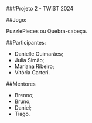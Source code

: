 ###Projeto 2 - TWIST 2024

##Jogo:

PuzzlePieces ou Quebra-cabeça.

##Participantes:

- Danielle Guimarães;
- Julia Simão;
- Mariana Ribeiro;
- Vitória Carteri.

##Mentores

- Brenno;
- Bruno;
- Daniel;
- Tiago.
